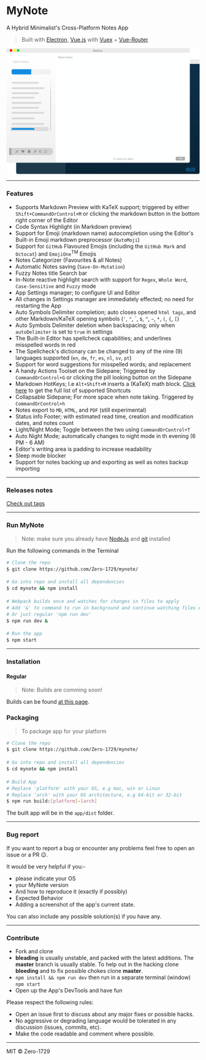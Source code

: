 # MyNote

A Hybrid Minimalist's Cross-Platform Notes App

> Built with [Electron](https://github.com/atom/electron/), [Vue.js](https://vuejs.org/) with [Vuex](https://vuejs.org/vuex) + [Vue-Router](https://vuejs.org/vue-router)

![Screenshot](Screenshot.png)

---

### Features

- Supports Markdown Preview with KaTeX support; triggered by either `Shift+CommandOrControl+M` or clicking the markdown button in the bottom right corner of the Editor
- Code Syntax Highlight (in Markdown preview)
- Support for Emoji (markdown name) autocompletion using the Editor's Built-in Emoji markdown preprocessor (`AutoMoji`)
- Support for `GitHub` Flavoured Emojis (including the `GitHub Mark` and `Octocat`) and `EmojiOne`<sup>TM</sup> Emojis
- Notes Categorizer (Favourites & all Notes)
- Automatic Notes saving (`Save-On-Mutation`)
- Fuzzy Notes title Search bar
- In-Note reactive highlight search with support for `Regex`, `Whole Word`, `Case-Sensitive` and `Fuzzy` mode
- App Settings manager; to configure UI and Editor
- All changes in Settings manager are immediately effected; no need for restarting the App
- Auto Symbols Delimiter completion; auto closes opened `html tags`, and other Markdown/KaTeX opening symbols (`'`, `"`, \`, `$`, `^`, `~`, `*`, `(`, `{`, `[`)
- Auto Symbols Delimiter deletion when backspacing; only when `autoDelimiter` is set to `true` in settings
- The Built-in Editor has spellcheck capabilities; and underlines misspelled words in red
- The Spellcheck's dictionary can be changed to any of the nine (9) languages supported (`en`, `de`, `fr`, `es`, `nl`, `sv`, `pt`)
- Support for word suggestions for misspelled words; and replacement
- A handy Actions Toolset on the Sidepane; Triggered by `CommandOrControl+G` or clicking the pill looking button on the Sidepane
- Markdown HotKeys; I.e `Alt+Shift+M` inserts a (KaTeX) math block. [Click here](https://github.com/Zero-1729/mynote/app/src/public/docs/mynote_shortcuts.pdf) to get the full list of supported Shortcuts
- Collapsable Sidepane; For more space when note taking. Triggered by `CommandOrControl+h`
- Notes export to `MD`, `HTML`, and `PDF` (still experimental)
- Status info Footer; with estimated read time, creation and modification dates, and notes count
- Light/Night Mode; Toggle between the two using `CommandOrControl+T`
- Auto Night Mode; automatically changes to night mode in th evening (6 PM - 6 AM)
- Editor's writing area is padding to increase readability
- Sleep mode blocker
- Support for notes backing up and exporting as well as notes backup importing

---

### Releases notes

[Check out tags](https://github.com/Zero-1729/mynote/releases)

---

### Run MyNote

> Note: make sure you already have [NodeJs](https://nodejs.org/en/) and [git](https://git-scm.com/) installed

Run the following commands in the Terminal

```sh
# Clone the repo
$ git clone https://github.com/Zero-1729/mynote/

# Go into repo and install all dependencies
$ cd mynote && npm install

# Webpack builds once and watches for changes in files to apply
# Add '&' to command to run in background and continue watching files even after 'npm start'
# Or just regular 'npm run dev'
$ npm run dev &

# Run the app
$ npm start
```

---

### Installation

#### Regular

> Note: Builds are comming soon!

Builds can be found [at this page](https://github.com/Zero-1729/mynote/releases).

### Packaging

> To package app for your platform

```sh
# Clone the repo
$ git clone https://github.com/Zero-1729/mynote/

# Go into repo and install all dependencies
$ cd mynote && npm install

# Build App
# Replace 'platform' with your OS, e.g mac, win or Linux
# Replace 'arch' with your OS architecture, e.g 64-bit or 32-bit
$ npm run build:[platform]-[arch]
```

The built app will be in the `app/dist` folder.

---

### Bug report

If you want to report a bug or encounter any problems feel free to open an issue or a PR :wink:.

It would be very helpful if you:-

- please indicate your OS
- your MyNote version
- And how to reproduce it (exactly if possibly)
- Expected Behavior
- Adding a screenshot of the app's current state.

You can also include any possible solution(s) if you have any.

---

### Contribute

- Fork and clone
- **bleading** is usually unstable, and packed with the latest additions. The **master** branch is usually stable. To help out in the hacking clone **bleeding** and to fix possible chokes clone **master**.
- `npm install && npm run dev` then run in a separate terminal (window) `npm start`
- Open up the App's DevTools and have fun

Please respect the following rules:

- Open an issue first to discuss about any major fixes or possible hacks.
- No aggressive or degrading language would be tolerated in any discussion (issues, commits, etc).
- Make the code readable and comment where possible.

---

MIT &copy; Zero-1729
